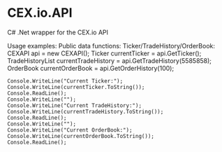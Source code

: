 CEX.io.API
==========

C# .Net wrapper for the CEX.io API

Usage examples:
Public data functions:
  Ticker/TradeHistory/OrderBook:
    CEXAPI api = new CEXAPI();
    Ticker currentTicker = api.GetTicker();
	TradeHistoryList currentTradeHistory = api.GetTradeHistory(5585858);
	OrderBook currentOrderBook = api.GetOrderHistory(100);
	
	Console.WriteLine("Current Ticker:");
	Console.WriteLine(currentTicker.ToString());
	Console.ReadLine();
	Console.WriteLine("");
	Console.WriteLine("Current TradeHistory:");
	Console.WriteLine(currentTradeHistory.ToString());
	Console.ReadLine();
	Console.WriteLine("");
	Console.WriteLine("Current OrderBook:");
	Console.WriteLine(currentOrderBook.ToString());
	Console.ReadLine();
	